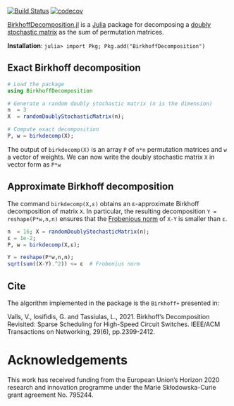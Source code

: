 [![Build Status](https://travis-ci.com/vvalls/BirkhoffDecomposition.jl.svg?token=wfxaqfDxVdXnz8s4hjc3&branch=master)](https://travis-ci.com/vvalls/BirkhoffDecomposition.jl)
[![codecov](https://codecov.io/gh/vvalls/BirkhoffDecomposition.jl/branch/master/graph/badge.svg?token=L3R6JM6Q65)](https://codecov.io/gh/vvalls/BirkhoffDecomposition.jl)

[BirkhoffDecomposition.jl](https://github.com/vvalls/BirkhoffDecomposition.jl) is a [Julia](https://julialang.org) package for decomposing a [doubly stochastic matrix](https://en.wikipedia.org/wiki/Doubly_stochastic_matrix) as the sum of permutation matrices. 

**Installation**: `julia> import Pkg; Pkg.add("BirkhoffDecomposition")`


## Exact Birkhoff decomposition

```julia
# Load the package
using BirkhoffDecomposition

# Generate a random doubly stochastic matrix (n is the dimension)
n  = 3             
X  = randomDoublyStochasticMatrix(n);

# Compute exact decomposition
P, w = birkdecomp(X);
```
The output of ``birkdecomp(X)`` is an array ``P`` of ``n*n`` permutation matrices and ``w`` a vector of weights. We can now write the doubly stochastic matrix ``X`` in vector form as ``P*w``

##  Approximate Birkhoff decomposition

The command ``birkdecomp(X,ε)`` obtains an ε-approximate Birkhoff decomposition of matrix ``X``. In particular, the resulting decomposition ``Y = reshape(P*w,n,n)`` ensures that the [Frobenious norm](https://en.wikipedia.org/wiki/Matrix_norm#Frobenius_norm) of ``X-Y`` is smaller than ``ε``. 

```julia
n  = 16; X = randomDoublyStochasticMatrix(n);
ε = 1e-2;
P, w = birkdecomp(X,ε);

Y = reshape(P*w,n,n);
sqrt(sum((X-Y).^2)) <= ε  # Frobenius norm
```
## Cite
The algorithm implemented in the package is the ```Birkhoff+``` presented in:

Valls, V., Iosifidis, G. and Tassiulas, L., 2021. Birkhoff’s Decomposition Revisited: Sparse Scheduling for High-Speed Circuit Switches. IEEE/ACM Transactions on Networking, 29(6), pp.2399-2412.

# Acknowledgements

This work has received funding from the European Union’s Horizon 2020 research and innovation programme under the Marie Skłodowska-Curie grant agreement No. 795244.
